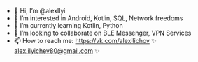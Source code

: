 - 👋 Hi, I’m @alexIlyi
- 👀 I’m interested in Android, Kotlin, SQL, Network freedoms
- 🌱 I’m currently learning Kotlin, Python
- 💞️ I’m looking to collaborate on BLE Messenger, VPN Services
- 📫 How to reach me: https://vk.com/alexilichov ✨ alex.ilyichev80@gmail.com ✨
